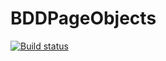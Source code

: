 # BDDPageObjects
[![Build status](https://ci.appveyor.com/api/projects/status/472c6ea7ss91o8cm/branch/main?svg=true)](https://ci.appveyor.com/project/EvgeniaZlobina/bddpageobjects-09hv9/branch/main)
